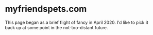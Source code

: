 # myfriendspets.com

This page began as a brief flight of fancy in April 2020.  I'd like to pick it back up at some point in the not-too-distant future.